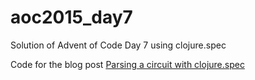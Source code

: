 # aoc2015_day7
Solution of Advent of Code Day 7 using clojure.spec

Code for the blog post [Parsing a circuit with clojure.spec](https://blog.michielborkent.nl/blog/2017/10/10/parsing-a-circuit-with-clojure-spec/)
